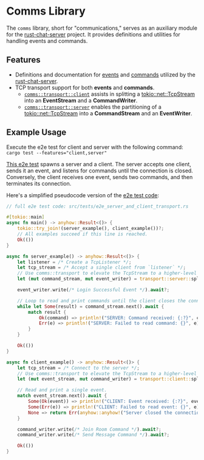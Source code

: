 # Comms Library

The `comms` library, short for "communications," serves as an auxiliary module for the [rust-chat-server](../) project. It provides definitions and utilities for handling events and commands.

## Features

- Definitions and documentation for [events](./src/event.rs) and [commands](./src/command.rs) utilized by the [rust-chat-server](../).
- TCP transport support for both **events** and **commands**.
  - [`comms::transport::client`](./src/transport/client.rs) assists in splitting a [tokio::net::TcpStream](https://docs.rs/tokio/latest/tokio/net/struct.TcpStream.html) into an **EventStream** and a **CommandWriter**.
  - [`comms::transport::server`](./src/transport/server.rs) enables the partitioning of a [tokio::net::TcpStream](https://docs.rs/tokio/latest/tokio/net/struct.TcpStream.html) into a **CommandStream** and an **EventWriter**.

## Example Usage

Execute the e2e test for client and server with the following command: `cargo test --features="client,server"`

[This e2e test](./tests/e2e_server_and_client_transport.rs) spawns a server and a client. The server accepts one client, sends it an event, and listens for commands until the connection is closed. Conversely, the client receives one event, sends two commands, and then terminates its connection.

Here's a simplified pseudocode version of the [e2e test code](./tests/e2e_server_and_client_transport.rs):

```rust
// full e2e test code: src/tests/e2e_server_and_client_transport.rs

#[tokio::main]
async fn main() -> anyhow::Result<()> {
    tokio::try_join!(server_example(), client_example())?;
    // All examples succeed if this line is reached.
    Ok(())
}

async fn server_example() -> anyhow::Result<()> {
    let listener = /* Create a TcpListener */;
    let tcp_stream = /* Accept a single client from `listener` */;
    // Use comms::transport to elevate the TcpStream to a higher-level API.
    let (mut command_stream, mut event_writer) = transport::server::split_tcp_stream(tcp_stream);

    event_writer.write(/* Login Successful Event */).await?;

    // Loop to read and print commands until the client closes the connection.
    while let Some(result) = command_stream.next().await {
        match result {
            Ok(command) => println!("SERVER: Command received: {:?}", command),
            Err(e) => println!("SERVER: Failed to read command: {}", e),
        }
    }

    Ok(())
}

async fn client_example() -> anyhow::Result<()> {
    let tcp_stream = /* Connect to the server */;
    // Use comms::transport to elevate the TcpStream to a higher-level API.
    let (mut event_stream, mut command_writer) = transport::client::split_tcp_stream(tcp_stream);

    // Read and print a single event.
    match event_stream.next().await {
        Some(Ok(event)) => println!("CLIENT: Event received: {:?}", event),
        Some(Err(e)) => println!("CLIENT: Failed to read event: {}", e),
        None => return Err(anyhow::anyhow!("Server closed the connection")),
    }

    command_writer.write(/* Join Room Command */).await?;
    command_writer.write(/* Send Message Command */).await?;

    Ok(())
}
```